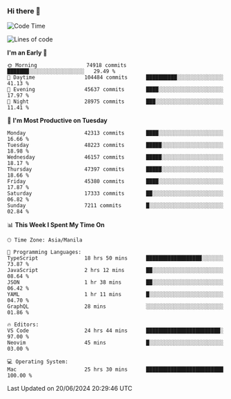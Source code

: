 ### Hi there 👋

<!--START_SECTION:waka-->
![Code Time](http://img.shields.io/badge/Code%20Time-5%2C278%20hrs%2042%20mins-blue)

![Lines of code](https://img.shields.io/badge/From%20Hello%20World%20I%27ve%20Written-115.1%20million%20lines%20of%20code-blue)

**I'm an Early 🐤** 

```text
🌞 Morning                74918 commits       ███████░░░░░░░░░░░░░░░░░░   29.49 % 
🌆 Daytime                104484 commits      ██████████░░░░░░░░░░░░░░░   41.13 % 
🌃 Evening                45637 commits       ████░░░░░░░░░░░░░░░░░░░░░   17.97 % 
🌙 Night                  28975 commits       ███░░░░░░░░░░░░░░░░░░░░░░   11.41 % 
```
📅 **I'm Most Productive on Tuesday** 

```text
Monday                   42313 commits       ████░░░░░░░░░░░░░░░░░░░░░   16.66 % 
Tuesday                  48223 commits       █████░░░░░░░░░░░░░░░░░░░░   18.98 % 
Wednesday                46157 commits       █████░░░░░░░░░░░░░░░░░░░░   18.17 % 
Thursday                 47397 commits       █████░░░░░░░░░░░░░░░░░░░░   18.66 % 
Friday                   45380 commits       ████░░░░░░░░░░░░░░░░░░░░░   17.87 % 
Saturday                 17333 commits       ██░░░░░░░░░░░░░░░░░░░░░░░   06.82 % 
Sunday                   7211 commits        █░░░░░░░░░░░░░░░░░░░░░░░░   02.84 % 
```


📊 **This Week I Spent My Time On** 

```text
🕑︎ Time Zone: Asia/Manila

💬 Programming Languages: 
TypeScript               18 hrs 50 mins      ██████████████████░░░░░░░   73.87 % 
JavaScript               2 hrs 12 mins       ██░░░░░░░░░░░░░░░░░░░░░░░   08.64 % 
JSON                     1 hr 38 mins        ██░░░░░░░░░░░░░░░░░░░░░░░   06.42 % 
YAML                     1 hr 11 mins        █░░░░░░░░░░░░░░░░░░░░░░░░   04.70 % 
GraphQL                  28 mins             ░░░░░░░░░░░░░░░░░░░░░░░░░   01.86 % 

🔥 Editors: 
VS Code                  24 hrs 44 mins      ████████████████████████░   97.00 % 
Neovim                   45 mins             █░░░░░░░░░░░░░░░░░░░░░░░░   03.00 % 

💻 Operating System: 
Mac                      25 hrs 30 mins      █████████████████████████   100.00 % 
```


 Last Updated on 20/06/2024 20:29:46 UTC
<!--END_SECTION:waka-->


<!--
**rad182/rad182** is a ✨ _special_ ✨ repository because its `README.md` (this file) appears on your GitHub profile.

Here are some ideas to get you started:

- 🔭 I’m currently working on ...
- 🌱 I’m currently learning ...
- 👯 I’m looking to collaborate on ...
- 🤔 I’m looking for help with ...
- 💬 Ask me about ...
- 📫 How to reach me: ...
- 😄 Pronouns: ...
- ⚡ Fun fact: ...
-->
